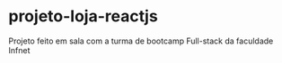 # projeto-loja-reactjs
Projeto feito em sala com a turma de bootcamp Full-stack da faculdade Infnet
